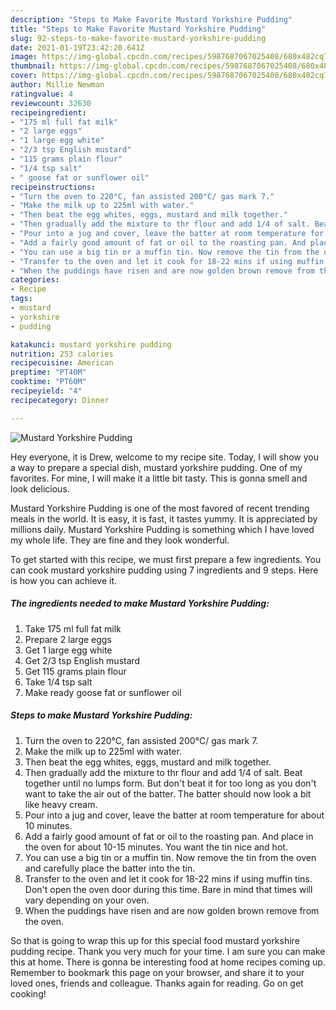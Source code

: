 ```yaml
---
description: "Steps to Make Favorite Mustard Yorkshire Pudding"
title: "Steps to Make Favorite Mustard Yorkshire Pudding"
slug: 92-steps-to-make-favorite-mustard-yorkshire-pudding
date: 2021-01-19T23:42:20.641Z
image: https://img-global.cpcdn.com/recipes/5987687067025408/680x482cq70/mustard-yorkshire-pudding-recipe-main-photo.jpg
thumbnail: https://img-global.cpcdn.com/recipes/5987687067025408/680x482cq70/mustard-yorkshire-pudding-recipe-main-photo.jpg
cover: https://img-global.cpcdn.com/recipes/5987687067025408/680x482cq70/mustard-yorkshire-pudding-recipe-main-photo.jpg
author: Millie Newman
ratingvalue: 4
reviewcount: 32630
recipeingredient:
- "175 ml full fat milk"
- "2 large eggs"
- "1 large egg white"
- "2/3 tsp English mustard"
- "115 grams plain flour"
- "1/4 tsp salt"
- " goose fat or sunflower oil"
recipeinstructions:
- "Turn the oven to 220°C, fan assisted 200°C/ gas mark 7."
- "Make the milk up to 225ml with water."
- "Then beat the egg whites, eggs, mustard and milk together."
- "Then gradually add the mixture to thr flour and add 1/4 of salt. Beat together until no lumps form. But don&#39;t beat it for too long as you don&#39;t want to take the air out of the batter. The batter should now look a bit like heavy cream."
- "Pour into a jug and cover, leave the batter at room temperature for about 10 minutes."
- "Add a fairly good amount of fat or oil to the roasting pan. And place in the oven for about 10-15 minutes. You want the tin nice and hot."
- "You can use a big tin or a muffin tin. Now remove the tin from the oven and carefully place the batter into the tin."
- "Transfer to the oven and let it cook for 18-22 mins if using muffin tins. Don&#39;t open the oven door during this time. Bare in mind that times will vary depending on your oven."
- "When the puddings have risen and are now golden brown remove from the oven."
categories:
- Recipe
tags:
- mustard
- yorkshire
- pudding

katakunci: mustard yorkshire pudding 
nutrition: 253 calories
recipecuisine: American
preptime: "PT40M"
cooktime: "PT60M"
recipeyield: "4"
recipecategory: Dinner

---
```



![Mustard Yorkshire Pudding](https://img-global.cpcdn.com/recipes/5987687067025408/680x482cq70/mustard-yorkshire-pudding-recipe-main-photo.jpg)

Hey everyone, it is Drew, welcome to my recipe site. Today, I will show you a way to prepare a special dish, mustard yorkshire pudding. One of my favorites. For mine, I will make it a little bit tasty. This is gonna smell and look delicious.

Mustard Yorkshire Pudding is one of the most favored of recent trending meals in the world. It is easy, it is fast, it tastes yummy. It is appreciated by millions daily. Mustard Yorkshire Pudding is something which I have loved my whole life. They are fine and they look wonderful.




To get started with this recipe, we must first prepare a few ingredients. You can cook mustard yorkshire pudding using 7 ingredients and 9 steps. Here is how you can achieve it.

<!--inarticleads1-->

##### The ingredients needed to make Mustard Yorkshire Pudding:

1. Take 175 ml full fat milk
1. Prepare 2 large eggs
1. Get 1 large egg white
1. Get 2/3 tsp English mustard
1. Get 115 grams plain flour
1. Take 1/4 tsp salt
1. Make ready  goose fat or sunflower oil




<!--inarticleads2-->

##### Steps to make Mustard Yorkshire Pudding:

1. Turn the oven to 220°C, fan assisted 200°C/ gas mark 7.
1. Make the milk up to 225ml with water.
1. Then beat the egg whites, eggs, mustard and milk together.
1. Then gradually add the mixture to thr flour and add 1/4 of salt. Beat together until no lumps form. But don&#39;t beat it for too long as you don&#39;t want to take the air out of the batter. The batter should now look a bit like heavy cream.
1. Pour into a jug and cover, leave the batter at room temperature for about 10 minutes.
1. Add a fairly good amount of fat or oil to the roasting pan. And place in the oven for about 10-15 minutes. You want the tin nice and hot.
1. You can use a big tin or a muffin tin. Now remove the tin from the oven and carefully place the batter into the tin.
1. Transfer to the oven and let it cook for 18-22 mins if using muffin tins. Don&#39;t open the oven door during this time. Bare in mind that times will vary depending on your oven.
1. When the puddings have risen and are now golden brown remove from the oven.




So that is going to wrap this up for this special food mustard yorkshire pudding recipe. Thank you very much for your time. I am sure you can make this at home. There is gonna be interesting food at home recipes coming up. Remember to bookmark this page on your browser, and share it to your loved ones, friends and colleague. Thanks again for reading. Go on get cooking!
